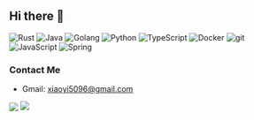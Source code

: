 ## Hi there 👋

<p>
	<img alt="Rust"
         src="https://img.shields.io/badge/-Rust-F9A03C?style=flat-square&logo=Rust&logoColor=white"/>
    <img alt="Java"
         src="https://img.shields.io/badge/-Java-45b8d8?style=flat-square&logo=Java&logoColor=white"/>            
	<img alt="Golang"
         src="https://img.shields.io/badge/-Golang-5849BE?style=flat-square&logo=Go&logoColor=white"/>
    <img alt="Python"
         src="https://img.shields.io/badge/-Python-46a2f1?style=flat-square&logo=python&logoColor=white"/>
	<img alt="TypeScript"
         src="https://img.shields.io/badge/-TypeScript-007ACC?style=flat-square&logo=typescript&logoColor=white"/>
    <img alt="Docker"
         src="https://img.shields.io/badge/-Docker-46a2f1?style=flat-square&logo=docker&logoColor=white"/>
    <img alt="git"
         src="https://img.shields.io/badge/-Git-F05032?style=flat-square&logo=git&logoColor=white"/>
    <img alt="JavaScript"
         src="https://img.shields.io/badge/-JavaScript-DD0031?style=flat-square&logo=JavaScript&logoColor=white"/>
    <img alt="Spring"
         src="https://img.shields.io/badge/-Spring%20Cloud-43853d?style=flat-square&logo=spring&logoColor=white"/>
</p>

### Contact Me

- Gmail: xiaoyi5096@gmail.com

<p>
<img align="center" src="https://github-readme-stats.vercel.app/api?username=YQJWXZ&show_icons=true&count_private=true&theme=vue-dark"/>
<img align="top" src="https://github-readme-stats.vercel.app/api/top-langs/?username=YQJWXZ&theme=vue-dark&layout=compact&langs_count=4&hide=javascript,html,css"/>
</p>
